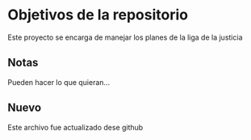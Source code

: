 # Objetivos de la repositorio

Este proyecto se encarga de manejar los planes de la liga de la justicia


## Notas
Pueden hacer lo que quieran...

## Nuevo
Este archivo fue actualizado dese github
